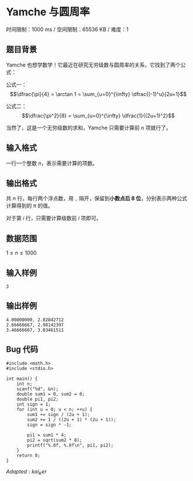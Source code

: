 # Yamche 与圆周率

时间限制：1000 ms / 空间限制：65536 KB / 难度：1

## 题目背景

Yamche 也想学数学！它最近在研究无穷级数与圆周率的关系，它找到了两个公式：

公式一：$$\dfrac{\pi}{4} = \arctan 1 = \sum_{u=0}^{\infty} \dfrac{(-1)^u}{2u+1}$$

公式二：$$\dfrac{\pi^2}{8} = \sum_{u=0}^{\infty} \dfrac{1}{(2u+1)^2}$$

当然了，这是一个无穷级数的求和，Yamche 只需要计算前 $n$ 项就行了。

## 输入格式

一行一个整数 $n$，表示需要计算的项数。

## 输出格式

共 $n$ 行，每行两个浮点数，用 `,` 隔开，保留到**小数点后 8 位**，分别表示两种公式计算得到的 $\pi$ 的值。

对于第 $i$ 行，只需要计算级数前 $i$ 项即可。

## 数据范围

$1 \leqslant n \leqslant 1000$

## 输入样例

    3

## 输出样例

    4.00000000, 2.82842712
    2.66666667, 2.98142397
    3.46666667, 3.03461511

## Bug 代码

    #include <math.h>
    #include <stdio.h>

    int main() {
        int n;
        scanf("%d", &n);
        double sum1 = 0, sum2 = 0;
        double pi1, pi2;
        int sign = 1;
        for (int u = 0; u < n; ++u) {
            sum1 += sign / (2u + 1);
            sum2 += 1 / ((2u + 1) * (2u + 1));
            sign = sign * -1;

            pi1 = sum1 * 4;
            pi2 = sqrt(sum2 * 8);
            printf("%.8f, %.8f\n", pi1, pi2);
        }
        return 0;
    }

$Adapted:kai_Ker$
